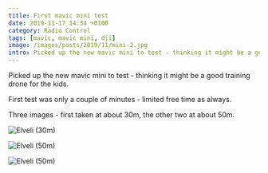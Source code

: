 ```yaml
---
title: First mavic mini test
date: 2019-11-17 14:34 +0100
category: Radio Control
tags: [mavic, mavic mini, dji]
image: /images/posts/2019/11/mini-2.jpg
intro: Picked up the new mavic mini to test - thinking it might be a good training drone for the kids.
---
```


Picked up the new mavic mini to test - thinking it might be a good training drone for the kids.

First test was only a couple of minutes - limited free time as always.

Three images - first taken at about 30m, the other two at about 50m.

![Elveli (30m)](/images/posts/2019/11/mini-1.jpg)

![Elveli (50m)](/images/posts/2019/11/mini-2.jpg)

![Elveli (50m)](/images/posts/2019/11/mini-3.jpg)
